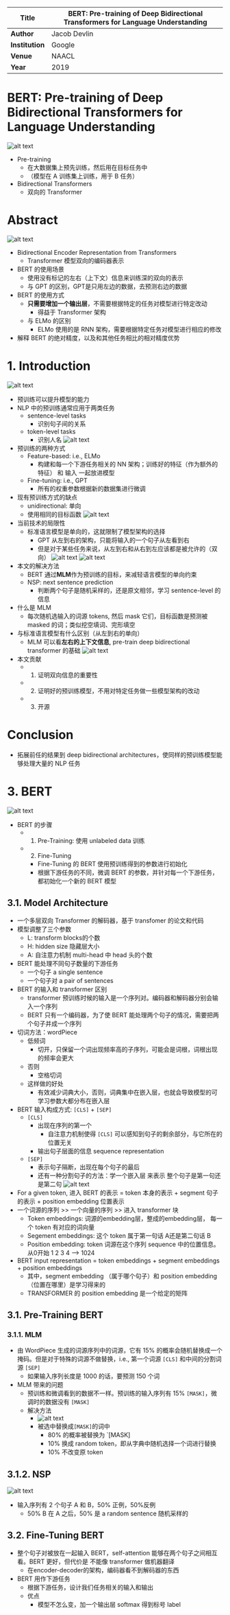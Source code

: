 | **Title** |  BERT: Pre-training of Deep Bidirectional Transformers for Language Understanding |
|----------|----------------------------|
| **Author** | Jacob Devlin |
| **Institution** | Google  |
| **Venue** | NAACL |
| **Year** | 2019 |

# BERT: Pre-training of Deep Bidirectional Transformers for Language Understanding
![alt text](images/BERT.png)
- Pre-training
  - 在大数据集上预先训练，然后用在目标任务中
  - （模型在 A 训练集上训练，用于 B 任务）
- Bidirectional Transformers
  - 双向的 Transformer


# Abstract
![alt text](images/BERT-1.png)
- Bidirectional Encoder Representation from Transformers
  - Transformer 模型双向的编码器表示
- BERT 的使用场景
  - 使用没有标记的左右（上下文）信息来训练深的双向的表示
  - 与 GPT 的区别，GPT是只用左边的数据，去预测右边的数据
- BERT 的使用方式
  - **只需要增加一个输出层**，不需要根据特定的任务对模型进行特定改动
    - 得益于 Transformer 架构
  - 与 ELMo 的区别
    - ELMo 使用的是 RNN 架构，需要根据特定任务对模型进行相应的修改
- 解释 BERT 的绝对精度，以及和其他任务相比的相对精度优势


# 1. Introduction
![alt text](images/BERT-2.png)
- 预训练可以提升模型的能力
- NLP 中的预训练通常应用于两类任务
  - sentence-level tasks
    - 识别句子间的关系
  - token-level tasks
    - 识别人名
![alt text](images/BERT/img.png)
- 预训练的两种方式
  - Feature-based: i.e., ELMo
    - 构建和每一个下游任务相关的 NN 架构；训练好的特征（作为额外的特征） 和 输入 一起放进模型
  - Fine-tuning: i.e., GPT
    - 所有的权重参数根据新的数据集进行微调
- 现有预训练方式的缺点
  - unidirectional: 单向
  - 使用相同的目标函数
![alt text](images/BERT/img-1.png)
- 当前技术的局限性
  - 标准语言模型是单向的，这就限制了模型架构的选择
    - GPT 从左到右的架构，只能将输入的一个句子从左看到右
    - 但是对于某些任务来说，从左到右和从右到左应该都是被允许的（双向）
![alt text](images/BERT/img-2.png)
![alt text](images/BERT/img-3.png)
- 本文的解决方法
  - BERT 通过**MLM**作为预训练的目标，来减轻语言模型的单向约束
  - NSP: next sentence prediction 
    - 判断两个句子是随机采样的，还是原文相邻，学习 sentence-level 的信息
- 什么是 MLM
  - 每次随机选输入的词源 tokens, 然后 mask 它们，目标函数是预测被 masked 的词；类似挖空填词、完形填空
- 与标准语言模型有什么区别（从左到右的单向）
  - MLM 可以看**左右的上下文信息**, pre-train deep bidirectional transformer 的基础
![alt text](images/BERT/img-4.png)
- 本文贡献
  - 1. 证明双向信息的重要性
  - 2. 证明好的预训练模型，不用对特定任务做一些模型架构的改动
  - 3. 开源


# Conclusion
- 拓展前任的结果到 deep bidirectional architectures，使同样的预训练模型能够处理大量的 NLP 任务


# 3. BERT
![alt text](images/BERT/img-5.png)
- BERT 的步骤
  - 1. Pre-Training: 使用 unlabeled data 训练 
  - 2. Fine-Tuning
    - Fine-Tuning 的 BERT 使用预训练得到的参数进行初始化
    - 根据下游任务的不同，微调 BERT 的参数，并针对每一个下游任务，都初始化一个新的 BERT 模型


## 3.1. Model Architecture
- 一个多层双向 Transformer 的解码器，基于 transfomer 的论文和代码
- 模型调整了三个参数
  - L: transform blocks的个数
  - H: hidden size 隐藏层大小
  - A: 自注意力机制 multi-head 中 head 头的个数
- BERT 能处理不同句子数量的下游任务
  - 一个句子 a single sentence
  - 一个句子对 a pair of sentences
- BERT 的输入和 transformer 区别
  - transformer 预训练时候的输入是一个序列对。编码器和解码器分别会输入一个序列
  - BERT 只有一个编码器，为了使 BERT 能处理两个句子的情况，需要把两个句子并成一个序列
- 切词方法：wordPiece
  - 低频词
    - 切开，只保留一个词出现频率高的子序列，可能会是词根，词根出现的频率会更大
  - 否则
    - 空格切词
  - 这样做的好处
    - 有效减少词典大小，否则，词典集中在嵌入层，也就会导致模型的可学习参数大都分布在嵌入层
- BERT 输入构成方式: `[CLS]`  +  `[SEP]`
  - `[CLS]`
    - 出现在序列的第一个
      - 自注意力机制使得 `[CLS]` 可以感知到句子的剩余部分，与它所在的位置无关
    - 输出句子层面的信息 sequence representation
  - `[SEP]`
    - 表示句子隔断，出现在每个句子的最后
    - 还有一种分割句子的方法：学一个嵌入层 来表示 整个句子是第一句还是第二句
![alt text](images/BERT/img-6.png)
- For a given token, 进入 BERT 的表示 = token 本身的表示 + segment 句子的表示 + position embedding 位置表示
- 一个词源的序列 >> 一个向量的序列 >> 进入 transformer 块
  - Token embeddings:  词源的embedding层，整成的embedding层， 每一个 token 有对应的词向量
  - Segement embeddings: 这个 token 属于第一句话 A还是第二句话 B
  - Position embedding: token 词源在这个序列 sequence 中的位置信息。从0开始 1 2 3 4 --> 1024
- BERT input representation = token embeddings + segment embeddings + position embeddings 
  - 其中，segment embedding （属于哪个句子）和 position embedding （位置在哪里）是学习得来的
  - TRANSFORMER 的 position embedding 是一个给定的矩阵


## 3.1. Pre-Training BERT
### 3.1.1. MLM
- 由 WordPiece 生成的词源序列中的词源，它有 15% 的概率会随机替换成一个掩码。但是对于特殊的词源不做替换，i.e., 第一个词源 `[CLS]` 和中间的分割词源 `[SEP]`
  - 如果输入序列长度是 1000 的话，要预测 150 个词
- MLM 带来的问题
  - 预训练和微调看到的数据不一样。预训练的输入序列有 15% `[MASK]`，微调时的数据没有 `[MASK]`
  - 解决方法
    - ![alt text](images/BERT/img-7.png)
    - 被选中替换成`[MASK]`的词中
      - 80% 的概率被替换为 `[MASK]
      - 10% 换成 random token，即从字典中随机选择一个词进行替换
      - 10% 不改变原 token


## 3.1.2. NSP
![alt text](images/BERT/img-8.png)
- 输入序列有 2 个句子 A 和 B，50% 正例，50%反例
  - 50% B 在 A 之后，50% 是 a random sentence 随机采样的


## 3.2. Fine-Tuning BERT
- 整个句子对被放在一起输入 BERT，self-attention 能够在两个句子之间相互看。BERT 更好，但代价是 不能像 transformer 做机器翻译
  - 在encoder-decoder的架构，编码器看不到解码器的东西
- BERT 用作下游任务
  - 根据下游任务，设计我们任务相关的输入和输出
  - 优点
    - 模型不怎么变，加一个输出层 softmax 得到标号 label